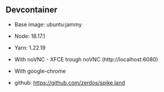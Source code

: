 ## Devcontainer

- Base image: ubuntu:jammy
- Node: 18.17.1
- Yarn: 1.22.19
- With noVNC - XFCE trough noVNC (http://localhost:6080)
- With google-chrome

- github: https://github.com/zerdos/spike.land
